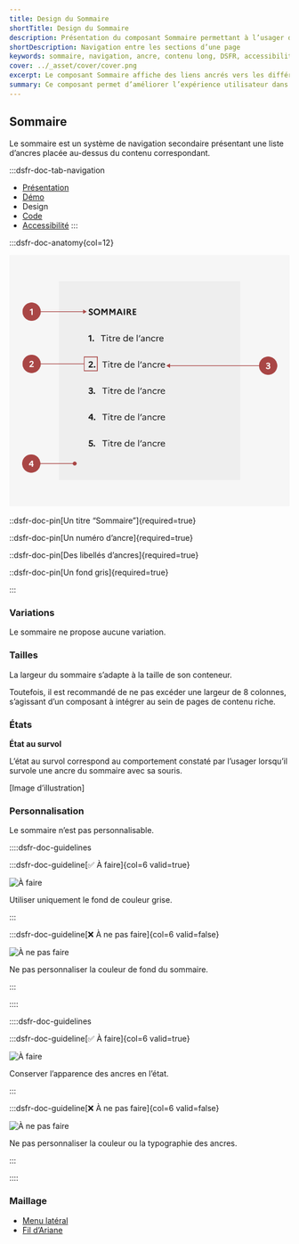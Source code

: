 ```yaml
---
title: Design du Sommaire
shortTitle: Design du Sommaire
description: Présentation du composant Sommaire permettant à l’usager de naviguer facilement entre les sections d’une page longue à l’aide de liens ancrés.
shortDescription: Navigation entre les sections d’une page
keywords: sommaire, navigation, ancre, contenu long, DSFR, accessibilité, design système, interface
cover: ../_asset/cover/cover.png
excerpt: Le composant Sommaire affiche des liens ancrés vers les différentes sections d’une page, facilitant la lecture et l’accès rapide à l’information pour l’usager.
summary: Ce composant permet d’améliorer l’expérience utilisateur dans les pages à forte densité de contenu. Il affiche en haut de page une liste d’ancres reprenant fidèlement les titres des sections éditoriales, dans un bloc distinct visuellement. Le sommaire n’est pas sticky, ne se personnalise pas, et garantit une navigation fluide et cohérente au sein d’un même contenu.
---
```


## Sommaire

Le sommaire est un système de navigation secondaire présentant une liste d’ancres placée au-dessus du contenu correspondant.

:::dsfr-doc-tab-navigation
- [Présentation](../index.md)
- [Démo](../demo/index.md)
- Design
- [Code](../code/index.md)
- [Accessibilité](../accessibility/index.md)
:::

:::dsfr-doc-anatomy{col=12}

![Anatomie du bouton](../_asset/anatomy/anatomy-1.png)

::dsfr-doc-pin[Un titre “Sommaire”]{required=true}

::dsfr-doc-pin[Un numéro d’ancre]{required=true}

::dsfr-doc-pin[Des libellés d’ancres]{required=true}

::dsfr-doc-pin[Un fond gris]{required=true}

:::


### Variations

Le sommaire ne propose aucune variation.

### Tailles

La largeur du sommaire s’adapte à la taille de son conteneur.

Toutefois, il est recommandé de ne pas excéder une largeur de 8 colonnes, s’agissant d’un composant à intégrer au sein de pages de contenu riche.

### États

**État au survol**

L’état au survol correspond au comportement constaté par l’usager lorsqu’il survole une ancre du sommaire avec sa souris.

[Image d’illustration]

### Personnalisation

Le sommaire n’est pas personnalisable.

::::dsfr-doc-guidelines

:::dsfr-doc-guideline[✅ À faire]{col=6 valid=true}

![À faire](./_asset/custom/do-1.png)

Utiliser uniquement le fond de couleur grise.

:::

:::dsfr-doc-guideline[❌ À ne pas faire]{col=6 valid=false}

![À ne pas faire](./_asset/custom/dont-1.png)

Ne pas personnaliser la couleur de fond du sommaire.

:::

::::


::::dsfr-doc-guidelines

:::dsfr-doc-guideline[✅ À faire]{col=6 valid=true}

![À faire](./_asset/custom/do-2.png)

Conserver l’apparence des ancres en l’état.

:::

:::dsfr-doc-guideline[❌ À ne pas faire]{col=6 valid=false}

![À ne pas faire](./_asset/custom/dont-2.png)

Ne pas personnaliser la couleur ou la typographie des ancres.

:::

::::


### Maillage

- [Menu latéral](../../../../sidemenu/_part/doc/index.md)
- [Fil d’Ariane](../../../../breadcrumb/_part/doc/index.md)